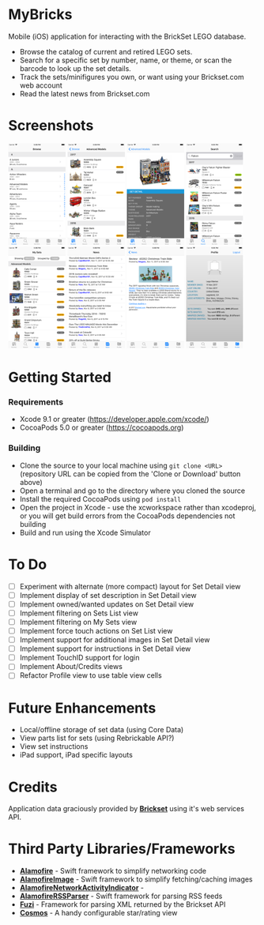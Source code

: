 # MyBricks

Mobile (iOS) application for interacting with the BrickSet LEGO database.

* Browse the catalog of current and retired LEGO sets.
* Search for a specific set by number, name, or theme, or scan the barcode to look up the set details.
* Track the sets/minifigures you own, or want using your Brickset.com web account
* Read the latest news from Brickset.com

# Screenshots

<img src="Screenshots/Browse.png" width="23%"></img>
<img src="Screenshots/Browse2.png" width="23%"></img>
<img src="Screenshots/Browse3.png" width="23%"></img>
<img src="Screenshots/Search.png" width="23%"></img>
<img src="Screenshots/MySets.png" width="23%"></img>
<img src="Screenshots/News.png" width="23%"></img>
<img src="Screenshots/News2.png" width="23%"></img>
<img src="Screenshots/Profile.png" width="23%"></img> 

# Getting Started

### Requirements

* Xcode 9.1 or greater (https://developer.apple.com/xcode/)
* CocoaPods 5.0 or greater (https://cocoapods.org)

### Building

* Clone the source to your local machine using `git clone <URL>` (repository URL can be copied from the 'Clone or Download' button above)
* Open a terminal and go to the directory where you cloned the source
* Install the required CocoaPods using `pod install`
* Open the project in Xcode - use the xcworkspace rather than xcodeproj, or you will get build errors from the CocoaPods dependencies not building
* Build and run using the Xcode Simulator

# To Do

- [ ] Experiment with alternate (more compact) layout for Set Detail view
- [ ] Implement display of set description in Set Detail view
- [ ] Implement owned/wanted updates on Set Detail view
- [ ] Implement filtering on Sets List view
- [ ] Implement filtering on My Sets view
- [ ] Implement force touch actions on Set List view
- [ ] Implement support for additional images in Set Detail view
- [ ] Implement support for instructions in Set Detail view
- [ ] Implement TouchID support for login
- [ ] Implement About/Credits views
- [ ] Refactor Profile view to use table view cells
 
# Future Enhancements

* Local/offline storage of set data (using Core Data)
* View parts list for sets (using Rebrickable API?)
* View set instructions
* iPad support, iPad specific layouts

# Credits

Application data graciously provided by **[Brickset](http://www.brickset.com)** using it's web services API.

# Third Party Libraries/Frameworks

* **[Alamofire](https://github.com/Alamofire/Alamofire)** - Swift framework to simplify networking code
* **[AlamofireImage](https://github.com/Alamofire/AlamofireImage)** - Swift framework to simplify fetching/caching images
* **[AlamofireNetworkActivityIndicator](https://github.com/Alamofire/AlamofireNetworkActivityIndicator)** - 
* **[AlamofireRSSParser](https://github.com/AdeptusAstartes/AlamofireRSSParser)** - Swift framework for parsing RSS feeds
* **[Fuzi](https://github.com/cezheng/Fuzi)** - Framework for parsing XML returned by the Brickset API
* **[Cosmos](https://github.com/evgenyneu/Cosmos)** - A handy configurable star/rating view
